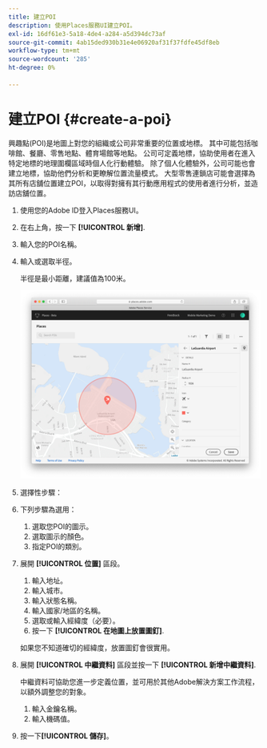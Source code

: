 ```yaml
---
title: 建立POI
description: 使用Places服務UI建立POI。
exl-id: 16df61e3-5a18-4de4-a284-a5d394dc73af
source-git-commit: 4ab15ded930b31e4e06920af31f37fdfe45df8eb
workflow-type: tm+mt
source-wordcount: '285'
ht-degree: 0%

---
```


# 建立POI {#create-a-poi}

興趣點(POI)是地圖上對您的組織或公司非常重要的位置或地標。 其中可能包括咖啡館、餐廳、零售地點、體育場館等地點。 公司可定義地標，協助使用者在進入特定地標的地理圍欄區域時個人化行動體驗。 除了個人化體驗外，公司可能也會建立地標，協助他們分析和更瞭解位置流量模式。 大型零售連鎖店可能會選擇為其所有店舖位置建立POI，以取得對擁有其行動應用程式的使用者進行分析，並造訪店舖位置。

1. 使用您的Adobe ID登入Places服務UI。
1. 在右上角，按一下 **[!UICONTROL 新增]**.
1. 輸入您的POI名稱。
1. 輸入或選取半徑。

   半徑是最小距離，建議值為100米。

   ![定義POI](/help/assets/define_poi.png)

1. 選擇性步驟：
1. 下列步驟為選用：

   1. 選取您POI的圖示。
   1. 選取圖示的顏色。
   1. 指定POI的類別。

1. 展開 **[!UICONTROL 位置]** 區段。

   1. 輸入地址。
   1. 輸入城市。
   1. 輸入狀態名稱。
   1. 輸入國家/地區的名稱。
   1. 選取或輸入經緯度（必要）。
   1. 按一下 **[!UICONTROL 在地圖上放置圖釘]**.

   如果您不知道確切的經緯度，放置圖釘會很實用。

1. 展開 **[!UICONTROL 中繼資料]** 區段並按一下 **[!UICONTROL 新增中繼資料]**.

   中繼資料可協助您進一步定義位置，並可用於其他Adobe解決方案工作流程，以額外調整您的對象。

   1. 輸入金鑰名稱。
   1. 輸入機碼值。

1. 按一下&#x200B;**[!UICONTROL 儲存]**。
